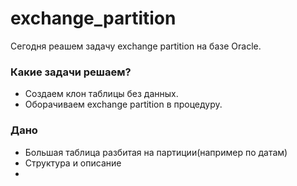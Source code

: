 # exchange_partition

Сегодня реашем задачу exchange partition на базе Oracle.

### Какие задачи решаем?
- Создаем клон таблицы без данных.
- Оборачиваем exchange partition в процедуру. 



### Дано
- Большая таблица разбитая на партиции(например по датам)
- Структура и описание 
- 

